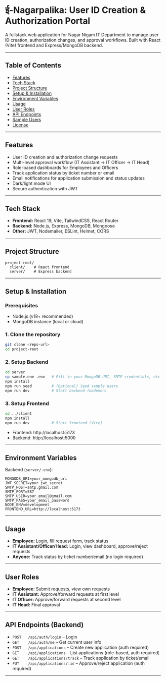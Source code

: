 # ई-Nagarpalika: User ID Creation & Authorization Portal

A fullstack web application for Nagar Nigam IT Department to manage user ID creation, authorization changes, and approval workflows. Built with React (Vite) frontend and Express/MongoDB backend.

---

## Table of Contents
- [Features](#features)
- [Tech Stack](#tech-stack)
- [Project Structure](#project-structure)
- [Setup & Installation](#setup--installation)
- [Environment Variables](#environment-variables)
- [Usage](#usage)
- [User Roles](#user-roles)
- [API Endpoints](#api-endpoints)
- [Sample Users](#sample-users)
- [License](#license)

---

## Features
- User ID creation and authorization change requests
- Multi-level approval workflow (IT Assistant → IT Officer → IT Head)
- Role-based dashboards for Employees and Officers
- Track application status by ticket number or email
- Email notifications for application submission and status updates
- Dark/light mode UI
- Secure authentication with JWT

---

## Tech Stack
- **Frontend:** React 19, Vite, TailwindCSS, React Router
- **Backend:** Node.js, Express, MongoDB, Mongoose
- **Other:** JWT, Nodemailer, ESLint, Helmet, CORS

---

## Project Structure
```
project-root/
  client/    # React frontend
  server/    # Express backend
```

---

## Setup & Installation

### Prerequisites
- Node.js (v18+ recommended)
- MongoDB instance (local or cloud)

### 1. Clone the repository
```bash
git clone <repo-url>
cd project-root
```

### 2. Setup Backend
```bash
cd server
cp sample.env .env   # Fill in your MongoDB URI, SMTP credentials, etc.
npm install
npm run seed         # (Optional) Seed sample users
npm run dev          # Start backend (nodemon)
```

### 3. Setup Frontend
```bash
cd ../client
npm install
npm run dev          # Start frontend (Vite)
```

- Frontend: http://localhost:5173
- Backend:  http://localhost:5000

---

## Environment Variables
Backend (`server/.env`):
```
MONGODB_URI=your_mongodb_uri
JWT_SECRET=your_jwt_secret
SMTP_HOST=smtp.gmail.com
SMTP_PORT=587
SMTP_USER=your_email@gmail.com
SMTP_PASS=your_email_password
NODE_ENV=development
FRONTEND_URL=http://localhost:5173
```

---

## Usage
- **Employee:** Login, fill request form, track status
- **IT Assistant/Officer/Head:** Login, view dashboard, approve/reject requests
- **Anyone:** Track status by ticket number/email (no login required)

---

## User Roles
- **Employee:** Submit requests, view own requests
- **IT Assistant:** Approve/forward requests at first level
- **IT Officer:** Approve/forward requests at second level
- **IT Head:** Final approval

---

## API Endpoints (Backend)
- `POST   /api/auth/login`         – Login
- `GET    /api/auth/me`            – Get current user info
- `POST   /api/applications`       – Create new application (auth required)
- `GET    /api/applications`       – List applications (role-based, auth required)
- `GET    /api/applications/track` – Track application by ticket/email
- `PUT    /api/applications/:id`   – Approve/reject application (auth required)

---

